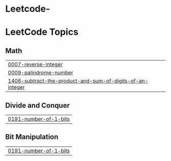# Leetcode-
<!---LeetCode Topics Start-->
# LeetCode Topics
## Math
|  |
| ------- |
| [0007-reverse-integer](https://github.com/Tithibiswas901/Leetcode-/tree/master/0007-reverse-integer) |
| [0009-palindrome-number](https://github.com/Tithibiswas901/Leetcode-/tree/master/0009-palindrome-number) |
| [1406-subtract-the-product-and-sum-of-digits-of-an-integer](https://github.com/Tithibiswas901/Leetcode-/tree/master/1406-subtract-the-product-and-sum-of-digits-of-an-integer) |
## Divide and Conquer
|  |
| ------- |
| [0191-number-of-1-bits](https://github.com/Tithibiswas901/Leetcode-/tree/master/0191-number-of-1-bits) |
## Bit Manipulation
|  |
| ------- |
| [0191-number-of-1-bits](https://github.com/Tithibiswas901/Leetcode-/tree/master/0191-number-of-1-bits) |
<!---LeetCode Topics End-->